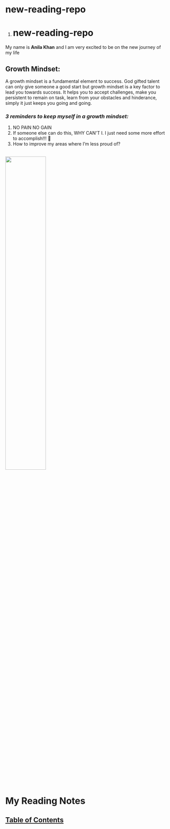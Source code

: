 # new-reading-repo

1. # new-reading-repo


My name is **Anila Khan** and I am very excited to be on the new journey of my life

## **Growth Mindset:**

  A growth mindset is a fundamental element to success. God gifted talent can only give someone a good start but growth mindset is a key factor to lead you   towards success. It helps you to accept challenges, make you persistent to remain on task, learn from your obstacles and hinderance, simply it just keeps you going and going.

 ### *3 reminders to keep myself in a growth mindset:*
 1.	NO PAIN NO GAIN
 2.	If someone else can do this, WHY CAN'T I. I just need some more effort to accomplish!!! 🥇
 3.	How to improve my areas where I’m less proud of?
 <br>
<img src= "https://i2.wp.com/mrschurch.net/wp-content/uploads/2018/02/GrowthMindsetPoster.jpg" width=50% heitht=50%>

# My Reading Notes

## [Table of Contents](/new-reading-repo/102/)


